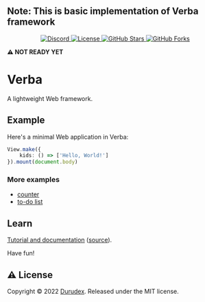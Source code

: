 ## Note: This is basic implementation of Verba framework

<div align="center">
    <a href="https://discord.gg/4qcXbeVehZ">
        <img alt="Discord" src="https://img.shields.io/discord/882288646517035028?label=%F0%9F%92%AC%20discord">
    </a>
    <a href="https://github.com/durudex/verba/blob/main/COPYING">
        <img alt="License" src="https://img.shields.io/github/license/durudex/verba?label=%F0%9F%93%95%20license">
    </a>
    <a href="https://github.com/durudex/verba/stargazers">
        <img alt="GitHub Stars" src="https://img.shields.io/github/stars/durudex/verba?label=%E2%AD%90%20stars&logo=sdf">
    </a>
    <a href="https://github.com/durudex/verba/network">
        <img alt="GitHub Forks" src="https://img.shields.io/github/forks/durudex/verba?label=%F0%9F%93%81%20forks">
    </a>
</div>

**️️️️⚠ NOT READY YET**

# Verba

A lightweight Web framework.

## Example

Here's a minimal Web application in Verba:

```ts
View.make({
	kids: () => ['Hello, World!']
}).mount(document.body)
```

### More examples

- [counter](./examples/counter)
- [to-do list](./examples/todo)

## Learn

[Tutorial and documentation](https://verba.durudex.com/) ([source](./docs)).

Have fun!

## ⚠️ License

Copyright © 2022 [Durudex](https://github.com/durudex). Released under the MIT license.

